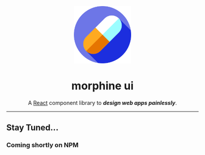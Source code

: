 <p align="center">
  <a href="https://github.com/appsplash99/morphine-ui" rel="noopener" target="_blank"><img width="150" src="./assets/capsule.png" alt="morphine ui logo"></a></p>
</p>

<h1 align="center"><b>morphine ui</b></h1>

<div align="center">

A [React](https://reactjs.org/) component library to **_design web apps painlessly_**.

</div>

---

## **Stay Tuned...**

### **Coming shortly on NPM**

<!-- ## **Installation**

Get morphine ui on [NPM](https://www.npmjs.com/package/morphine-ui).

```sh
// using npm
$ npm i morphine-ui

// using yarn
$ yarn add morphine-ui
``` -->
